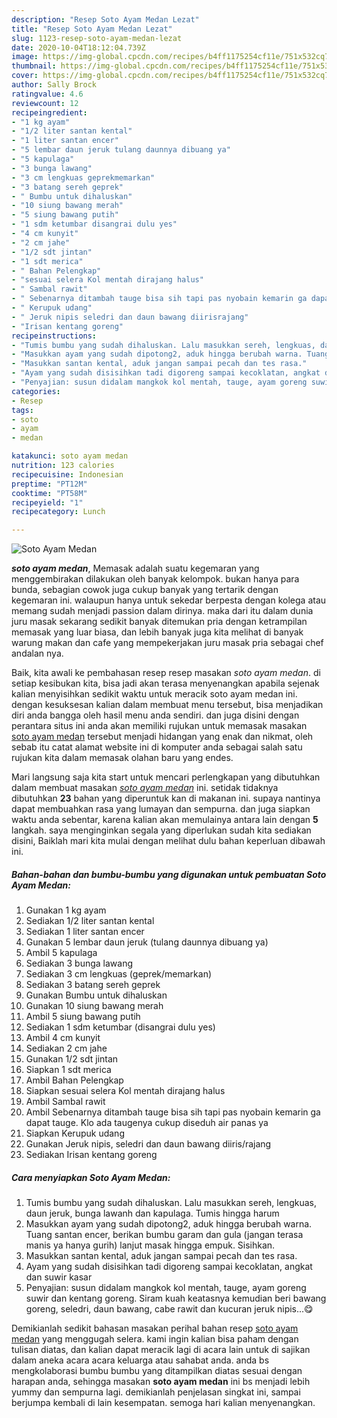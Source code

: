 ```yaml
---
description: "Resep Soto Ayam Medan Lezat"
title: "Resep Soto Ayam Medan Lezat"
slug: 1123-resep-soto-ayam-medan-lezat
date: 2020-10-04T18:12:04.739Z
image: https://img-global.cpcdn.com/recipes/b4ff1175254cf11e/751x532cq70/soto-ayam-medan-foto-resep-utama.jpg
thumbnail: https://img-global.cpcdn.com/recipes/b4ff1175254cf11e/751x532cq70/soto-ayam-medan-foto-resep-utama.jpg
cover: https://img-global.cpcdn.com/recipes/b4ff1175254cf11e/751x532cq70/soto-ayam-medan-foto-resep-utama.jpg
author: Sally Brock
ratingvalue: 4.6
reviewcount: 12
recipeingredient:
- "1 kg ayam"
- "1/2 liter santan kental"
- "1 liter santan encer"
- "5 lembar daun jeruk tulang daunnya dibuang ya"
- "5 kapulaga"
- "3 bunga lawang"
- "3 cm lengkuas geprekmemarkan"
- "3 batang sereh geprek"
- " Bumbu untuk dihaluskan"
- "10 siung bawang merah"
- "5 siung bawang putih"
- "1 sdm ketumbar disangrai dulu yes"
- "4 cm kunyit"
- "2 cm jahe"
- "1/2 sdt jintan"
- "1 sdt merica"
- " Bahan Pelengkap"
- "sesuai selera Kol mentah dirajang halus"
- " Sambal rawit"
- " Sebenarnya ditambah tauge bisa sih tapi pas nyobain kemarin ga dapat tauge Klo ada taugenya cukup diseduh air panas ya"
- " Kerupuk udang"
- " Jeruk nipis seledri dan daun bawang diirisrajang"
- "Irisan kentang goreng"
recipeinstructions:
- "Tumis bumbu yang sudah dihaluskan. Lalu masukkan sereh, lengkuas, daun jeruk, bunga lawanh dan kapulaga. Tumis hingga harum"
- "Masukkan ayam yang sudah dipotong2, aduk hingga berubah warna. Tuang santan encer, berikan bumbu garam dan gula (jangan terasa manis ya hanya gurih) lanjut masak hingga empuk. Sisihkan."
- "Masukkan santan kental, aduk jangan sampai pecah dan tes rasa."
- "Ayam yang sudah disisihkan tadi digoreng sampai kecoklatan, angkat dan suwir kasar"
- "Penyajian: susun didalam mangkok kol mentah, tauge, ayam goreng suwir dan kentang goreng. Siram kuah keatasnya kemudian beri bawang goreng, seledri, daun bawang, cabe rawit dan kucuran jeruk nipis...😋"
categories:
- Resep
tags:
- soto
- ayam
- medan

katakunci: soto ayam medan 
nutrition: 123 calories
recipecuisine: Indonesian
preptime: "PT12M"
cooktime: "PT58M"
recipeyield: "1"
recipecategory: Lunch

---
```



![Soto Ayam Medan](https://img-global.cpcdn.com/recipes/b4ff1175254cf11e/751x532cq70/soto-ayam-medan-foto-resep-utama.jpg)

<b><i>soto ayam medan</i></b>, Memasak adalah suatu kegemaran yang menggembirakan dilakukan oleh banyak kelompok. bukan hanya para bunda, sebagian cowok juga cukup banyak yang tertarik dengan kegemaran ini. walaupun hanya untuk sekedar berpesta dengan kolega atau memang sudah menjadi passion dalam dirinya. maka dari itu dalam dunia juru masak sekarang sedikit banyak ditemukan pria dengan ketrampilan memasak yang luar biasa, dan lebih banyak juga kita melihat di banyak warung makan dan cafe yang mempekerjakan juru masak pria sebagai chef andalan nya.



Baik, kita awali ke pembahasan resep resep masakan <i>soto ayam medan</i>. di setiap kesibukan kita, bisa jadi akan terasa menyenangkan apabila sejenak kalian menyisihkan sedikit waktu untuk meracik soto ayam medan ini. dengan kesuksesan kalian dalam membuat menu tersebut, bisa menjadikan diri anda bangga oleh hasil menu anda sendiri. dan juga disini dengan perantara situs ini anda akan memiliki rujukan untuk memasak masakan <u>soto ayam medan</u> tersebut menjadi hidangan yang enak dan nikmat, oleh sebab itu catat alamat website ini di komputer anda sebagai salah satu rujukan kita dalam memasak olahan baru yang endes.


Mari langsung saja kita start untuk mencari perlengkapan yang dibutuhkan dalam membuat masakan <u><i>soto ayam medan</i></u> ini. setidak tidaknya dibutuhkan <b>23</b> bahan yang diperuntuk kan di makanan ini. supaya nantinya dapat membuahkan rasa yang lumayan dan sempurna. dan juga siapkan waktu anda sebentar, karena kalian akan memulainya antara lain dengan <b>5</b> langkah. saya menginginkan segala yang diperlukan sudah kita sediakan disini, Baiklah mari kita mulai dengan melihat dulu bahan keperluan dibawah ini.

<!--inarticleads1-->

##### Bahan-bahan dan bumbu-bumbu yang digunakan untuk pembuatan Soto Ayam Medan:

1. Gunakan 1 kg ayam
1. Sediakan 1/2 liter santan kental
1. Sediakan 1 liter santan encer
1. Gunakan 5 lembar daun jeruk (tulang daunnya dibuang ya)
1. Ambil 5 kapulaga
1. Sediakan 3 bunga lawang
1. Sediakan 3 cm lengkuas (geprek/memarkan)
1. Sediakan 3 batang sereh geprek
1. Gunakan  Bumbu untuk dihaluskan
1. Gunakan 10 siung bawang merah
1. Ambil 5 siung bawang putih
1. Sediakan 1 sdm ketumbar (disangrai dulu yes)
1. Ambil 4 cm kunyit
1. Sediakan 2 cm jahe
1. Gunakan 1/2 sdt jintan
1. Siapkan 1 sdt merica
1. Ambil  Bahan Pelengkap
1. Siapkan sesuai selera Kol mentah dirajang halus
1. Ambil  Sambal rawit
1. Ambil  Sebenarnya ditambah tauge bisa sih tapi pas nyobain kemarin ga dapat tauge. Klo ada taugenya cukup diseduh air panas ya
1. Siapkan  Kerupuk udang
1. Gunakan  Jeruk nipis, seledri dan daun bawang diiris/rajang
1. Sediakan Irisan kentang goreng




<!--inarticleads2-->

##### Cara menyiapkan Soto Ayam Medan:

1. Tumis bumbu yang sudah dihaluskan. Lalu masukkan sereh, lengkuas, daun jeruk, bunga lawanh dan kapulaga. Tumis hingga harum
1. Masukkan ayam yang sudah dipotong2, aduk hingga berubah warna. Tuang santan encer, berikan bumbu garam dan gula (jangan terasa manis ya hanya gurih) lanjut masak hingga empuk. Sisihkan.
1. Masukkan santan kental, aduk jangan sampai pecah dan tes rasa.
1. Ayam yang sudah disisihkan tadi digoreng sampai kecoklatan, angkat dan suwir kasar
1. Penyajian: susun didalam mangkok kol mentah, tauge, ayam goreng suwir dan kentang goreng. Siram kuah keatasnya kemudian beri bawang goreng, seledri, daun bawang, cabe rawit dan kucuran jeruk nipis...😋




Demikianlah sedikit bahasan masakan perihal bahan resep <u>soto ayam medan</u> yang menggugah selera. kami ingin kalian bisa paham dengan tulisan diatas, dan kalian dapat meracik lagi di acara lain untuk di sajikan dalam aneka acara acara keluarga atau sahabat anda. anda bs mengkolaborasi bumbu bumbu yang ditampilkan diatas sesuai dengan harapan anda, sehingga masakan <b>soto ayam medan</b> ini bs menjadi lebih yummy dan sempurna lagi. demikianlah penjelasan singkat ini, sampai berjumpa kembali di lain kesempatan. semoga hari kalian menyenangkan.
